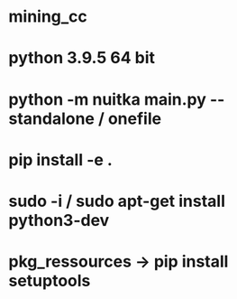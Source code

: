 # mining_cc
# python 3.9.5 64 bit
# python -m nuitka main.py --standalone / onefile
# pip install -e .

# sudo -i / sudo apt-get install python3-dev
# pkg_ressources -> pip install setuptools